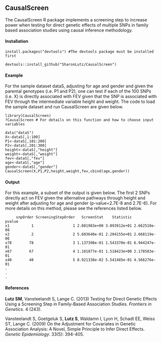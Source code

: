 ## CausalScreen
The CausalScreen R package implements a screening step to increase power when testing for direct genetic effects of multiple SNPs in family based association studies using causal inference methodology. 

#### Installation
```
install.packages("devtools") #The devtools package must be installed first

devtools::install_github("SharonLutz/CausalScreen")
```
#### Example
For the sample dataset dataS, adjusting for age and gender and given the parental genotypes (i.e. P1 and P2), one can test if each  of the 100 SNPs (i.e. X) is directly associated with FEV given that the SNP is associated with FEV through the intermediate variable height and weight. The code to load the sample dataset and run CausalScreen are given below.
```
library(CausalScreen)
?CausalScreen # For details on this function and how to choose input variables

data("dataS")
X<-dataS[,1:100]
P1<-dataS[,101:200]
P2<-dataS[,201:300]
height<-dataS[,"height"]
weight<-dataS[,"weight"]
fev<-dataS[,"fev"]
age<-dataS[,"age"]
gender<-dataS[,"gender"]
CausalScreen(X,P1,P2,height,weight,fev,cbind(age,gender))
```

#### Output
For this example, a subset of the output is given below. The first 2 SNPs directly act on FEV given the alternative pathways through height and weight after adjusting for age and gender (p-value=2.7E-8 and 2.7E-6). For more details on this method, please see the references listed below.

```
     snpOrder ScreeningStepOrder   ScreenStat    Statistic       pvalue
x1          1                  1 2.081983e+00 3.093912e+01 2.662510e-08
x2          2                  2 5.603640e-01 2.204155e+01 2.668119e-06
x78        78                  3 1.137398e-01 1.543370e-01 6.944247e-01
x67        67                  4 1.101877e-01 1.518423e+00 2.178583e-01
x40        40                  5 8.921338e-02 5.541485e-01 4.566276e-01
.
.
.
```
#### References
**Lutz SM**, Vansteelandt S, Lange C. (2013) Testing for Direct Genetic Effects Using a Screening Step in Family-Based Association Studies. *Frontiers in Genetics*. 4 (243).

Vansteelandt S, Goetgeluk S, **Lutz S**, Waldamn I, Lyon H, Schadt EE, Weiss ST, Lange C. (2009) On the Adjustment for Covariates in Genetic Association Analysis: A Novel, Simple Principle to Infer Direct Effects. *Genetic Epidemiology*. 33(5): 394-405.
